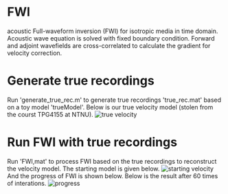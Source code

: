 # FWI
acoustic Full-waveform inversion (FWI) for isotropic media in time domain.\
Acoustic wave equation is solved with fixed boundary condition. Forward and adjoint wavefields are cross-correlated to calculate the gradient for velocity correction.

# Generate true recordings
Run 'generate_true_rec.m' to generate true recordings 'true_rec.mat' based on a toy model 'trueModel'. Below is our true velocity model (stolen from the courst TPG4155 at NTNU).
![true velocity](https://user-images.githubusercontent.com/45905048/68906553-f81c5b80-0744-11ea-90ab-1384d10d7f28.jpg)
# Run FWI with true recordings
Run 'FWI,mat' to process FWI based on the true recordings to reconstruct the velocity model. The starting model is given below.
![starting velocity](https://user-images.githubusercontent.com/45905048/68906711-855fb000-0745-11ea-812b-d576b0eb66ec.jpg)
And the progress of FWI is shown below. Below is the result after 60 times of interations.
![progress](https://user-images.githubusercontent.com/45905048/68906398-66145300-0744-11ea-85ae-a0602992f461.jpg)
